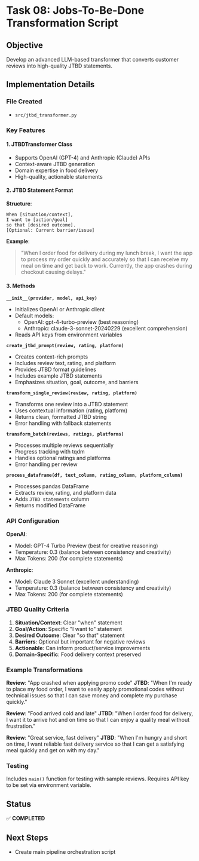 # Task 08: Jobs-To-Be-Done Transformation Script

## Objective
Develop an advanced LLM-based transformer that converts customer reviews into high-quality JTBD statements.

## Implementation Details

### File Created
- `src/jtbd_transformer.py`

### Key Features

#### 1. JTBDTransformer Class
- Supports OpenAI (GPT-4) and Anthropic (Claude) APIs
- Context-aware JTBD generation
- Domain expertise in food delivery
- High-quality, actionable statements

#### 2. JTBD Statement Format

**Structure**:
```
When [situation/context],
I want to [action/goal]
so that [desired outcome].
[Optional: Current barrier/issue]
```

**Example**:
> "When I order food for delivery during my lunch break, I want the app to process my order quickly and accurately so that I can receive my meal on time and get back to work. Currently, the app crashes during checkout causing delays."

#### 3. Methods

**`__init__(provider, model, api_key)`**
- Initializes OpenAI or Anthropic client
- Default models:
  - OpenAI: gpt-4-turbo-preview (best reasoning)
  - Anthropic: claude-3-sonnet-20240229 (excellent comprehension)
- Reads API keys from environment variables

**`create_jtbd_prompt(review, rating, platform)`**
- Creates context-rich prompts
- Includes review text, rating, and platform
- Provides JTBD format guidelines
- Includes example JTBD statements
- Emphasizes situation, goal, outcome, and barriers

**`transform_single_review(review, rating, platform)`**
- Transforms one review into a JTBD statement
- Uses contextual information (rating, platform)
- Returns clean, formatted JTBD string
- Error handling with fallback statements

**`transform_batch(reviews, ratings, platforms)`**
- Processes multiple reviews sequentially
- Progress tracking with tqdm
- Handles optional ratings and platforms
- Error handling per review

**`process_dataframe(df, text_column, rating_column, platform_column)`**
- Processes pandas DataFrame
- Extracts review, rating, and platform data
- Adds `JTBD statements` column
- Returns modified DataFrame

### API Configuration

**OpenAI**:
- Model: GPT-4 Turbo Preview (best for creative reasoning)
- Temperature: 0.3 (balance between consistency and creativity)
- Max Tokens: 200 (for complete statements)

**Anthropic**:
- Model: Claude 3 Sonnet (excellent understanding)
- Temperature: 0.3 (balance between consistency and creativity)
- Max Tokens: 200 (for complete statements)

### JTBD Quality Criteria

1. **Situation/Context**: Clear "when" statement
2. **Goal/Action**: Specific "I want to" statement
3. **Desired Outcome**: Clear "so that" statement
4. **Barriers**: Optional but important for negative reviews
5. **Actionable**: Can inform product/service improvements
6. **Domain-Specific**: Food delivery context preserved

### Example Transformations

**Review**: "App crashed when applying promo code"
**JTBD**: "When I'm ready to place my food order, I want to easily apply promotional codes without technical issues so that I can save money and complete my purchase quickly."

**Review**: "Food arrived cold and late"
**JTBD**: "When I order food for delivery, I want it to arrive hot and on time so that I can enjoy a quality meal without frustration."

**Review**: "Great service, fast delivery"
**JTBD**: "When I'm hungry and short on time, I want reliable fast delivery service so that I can get a satisfying meal quickly and get on with my day."

### Testing

Includes `main()` function for testing with sample reviews.
Requires API key to be set via environment variable.

## Status
✅ **COMPLETED**

## Next Steps
- Create main pipeline orchestration script

